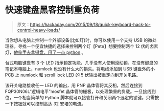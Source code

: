 # 快速键盘黑客控制重负荷

> 原文：<https://hackaday.com/2015/09/18/quick-keyboard-hack-to-control-heavy-loads/>

当你想从电脑上控制一个外部设备(比如灯)时，你可以使用一个支持 USB 的微处理器。寻找一个便宜快捷的选择来控制两个灯【Pete】想要控制两个 12 伏的卤素灯，[他伸手去拿键盘，用了一点 python](http://junkstation.weebly.com/usb-keyboard-switched-drives.html) 。

台式电脑键盘有 3 个 LED 指示锁定功能，几乎没有人使用滚动锁，在没有键盘的笔记本电脑上，numlock 也没有什么大的损失。将电线添加到 USB 键盘外的小 PCB 上 numlock 和 scroll lock LED 的 5 伏输出被重定向到开关电路。

该开关电路接收任一 LED 的输出，用 PNP 晶体管将其反相，然后连接到 FQP30N06L“逻辑电平”mosfet 晶体管的栅极，以处理繁重的负载。一旦接线到位，一个相当简单的 Python 脚本就可以接管打开和关闭两个选定的锁键，只需按一下按钮就可以控制高达 32 安培的电流。